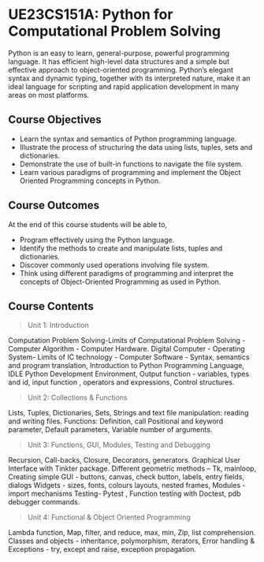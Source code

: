 # UE23CS151A: Python for Computational Problem Solving

Python is an easy to learn, general-purpose, powerful programming language. It has efficient high-level data structures and a simple but effective approach to object-oriented programming. Python’s elegant syntax and dynamic typing, together with its interpreted nature, make it an ideal language for scripting and rapid application development in many areas on most platforms.

## Course Objectives

- Learn the syntax and semantics of Python programming language.
- Illustrate the process of structuring the data using lists, tuples, sets and dictionaries.
- Demonstrate the use of built-in functions to navigate the file system.
- Learn various paradigms of programming and implement the Object Oriented Programming concepts in Python.

## Course Outcomes

At the end of this course students will be able to,

- Program effectively using the Python language.
- Identify the methods to create and manipulate lists, tuples and dictionaries.
- Discover commonly used operations involving file system.
- Think using different paradigms of programming and interpret the concepts of Object-Oriented Programming as used in Python.

## Course Contents

> Unit 1: Introduction

Computation Problem Solving-Limits of Computational Problem Solving - Computer Algorithm - Computer Hardware. Digital Computer - Operating System- Limits of IC technology - Computer Software - Syntax, semantics and program translation, Introduction to Python Programming Language, IDLE Python Development Environment, Output function - variables, types and id, input function , operators and expressions, Control structures.

> Unit 2: Collections & Functions

Lists, Tuples, Dictionaries, Sets, Strings and text file manipulation: reading and writing files. Functions: Definition, call Positional and keyword parameter, Default parameters, Variable number of arguments.

> Unit 3: Functions, GUI, Modules, Testing and Debugging

Recursion, Call-backs, Closure, Decorators, generators. Graphical User Interface with Tinkter package. Different geometric methods – Tk, mainloop, Creating simple GUI - buttons, canvas, check button, labels, entry fields, dialogs Widgets - sizes, fonts, colours layouts, nested frames, Modules - import mechanisms Testing- Pytest , Function testing with Doctest, pdb debugger commands.

> Unit 4: Functional & Object Oriented Programming

Lambda function, Map, filter, and reduce, max, min, Zip, list comprehension. Classes and objects - inheritance, polymorphism, iterators, Error handling & Exceptions - try, except and raise, exception propagation.
